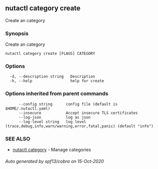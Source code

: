 ## nutactl category create

Create an category

### Synopsis

Create an category

```
nutactl category create [FLAGS] CATEGORY
```

### Options

```
  -d, --description string   Description
  -h, --help                 help for create
```

### Options inherited from parent commands

```
      --config string      config file (default is $HOME/.nutactl.yaml)
      --insecure           Accept insecure TLS certificates
      --log-json           log as json
      --log-level string   log level (trace,debug,info,warn/warning,error,fatal,panic) (default "info")
```

### SEE ALSO

* [nutactl category](nutactl_category.md)	 - Manage categories

###### Auto generated by spf13/cobra on 15-Oct-2020
